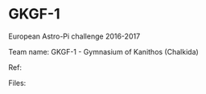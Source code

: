 # GKGF-1
  European Astro-Pi challenge 2016-2017
  
  Team name: GKGF-1 - Gymnasium of Kanithos (Chalkida) 
  
  Ref:
  
  Files: 
  
  
